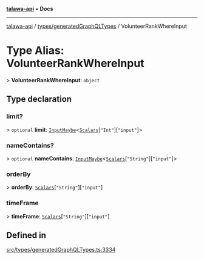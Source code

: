 [**talawa-api**](../../../README.md) • **Docs**

***

[talawa-api](../../../modules.md) / [types/generatedGraphQLTypes](../README.md) / VolunteerRankWhereInput

# Type Alias: VolunteerRankWhereInput

\> **VolunteerRankWhereInput**: `object`

## Type declaration

### limit?

\> `optional` **limit**: [`InputMaybe`](InputMaybe.md)\<[`Scalars`](Scalars.md)\[`"Int"`\]\[`"input"`\]\>

### nameContains?

\> `optional` **nameContains**: [`InputMaybe`](InputMaybe.md)\<[`Scalars`](Scalars.md)\[`"String"`\]\[`"input"`\]\>

### orderBy

\> **orderBy**: [`Scalars`](Scalars.md)\[`"String"`\]\[`"input"`\]

### timeFrame

\> **timeFrame**: [`Scalars`](Scalars.md)\[`"String"`\]\[`"input"`\]

## Defined in

[src/types/generatedGraphQLTypes.ts:3334](https://github.com/PalisadoesFoundation/talawa-api/blob/92443bb6a5ff3ed66457149a509401986a82e570/src/types/generatedGraphQLTypes.ts#L3334)
